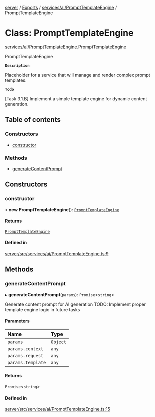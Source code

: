 [server](../README.md) / [Exports](../modules.md) / [services/ai/PromptTemplateEngine](../modules/services_ai_PromptTemplateEngine.md) / PromptTemplateEngine

# Class: PromptTemplateEngine

[services/ai/PromptTemplateEngine](../modules/services_ai_PromptTemplateEngine.md).PromptTemplateEngine

PromptTemplateEngine

**`Description`**

Placeholder for a service that will manage and render complex prompt templates.

**`Todo`**

[Task 3.1.B] Implement a simple template engine for dynamic content generation.

## Table of contents

### Constructors

- [constructor](services_ai_PromptTemplateEngine.PromptTemplateEngine.md#constructor)

### Methods

- [generateContentPrompt](services_ai_PromptTemplateEngine.PromptTemplateEngine.md#generatecontentprompt)

## Constructors

### constructor

• **new PromptTemplateEngine**(): [`PromptTemplateEngine`](services_ai_PromptTemplateEngine.PromptTemplateEngine.md)

#### Returns

[`PromptTemplateEngine`](services_ai_PromptTemplateEngine.PromptTemplateEngine.md)

#### Defined in

[server/src/services/ai/PromptTemplateEngine.ts:9](https://github.com/niklas-joh/french-learning-platform/blob/f88c80a984d39a715bd427891d156cc94cff3831/server/src/services/ai/PromptTemplateEngine.ts#L9)

## Methods

### generateContentPrompt

▸ **generateContentPrompt**(`params`): `Promise`\<`string`\>

Generate content prompt for AI generation
TODO: Implement proper template engine logic in future tasks

#### Parameters

| Name | Type |
| :------ | :------ |
| `params` | `Object` |
| `params.context` | `any` |
| `params.request` | `any` |
| `params.template` | `any` |

#### Returns

`Promise`\<`string`\>

#### Defined in

[server/src/services/ai/PromptTemplateEngine.ts:15](https://github.com/niklas-joh/french-learning-platform/blob/f88c80a984d39a715bd427891d156cc94cff3831/server/src/services/ai/PromptTemplateEngine.ts#L15)
